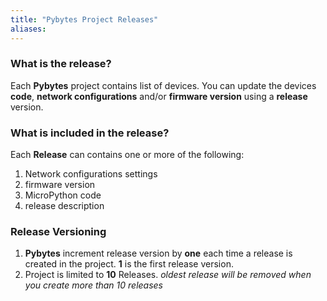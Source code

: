 ```yaml
---
title: "Pybytes Project Releases"
aliases:
---
```


### What is the release?
Each **Pybytes** project contains list of devices. You can update the devices **code**, **network configurations** and/or **firmware version** using a **release** version.

### What is included in the release?
Each **Release** can contains one or more of the following:

1. Network configurations settings
2. firmware version
3. MicroPython code
4. release description

### Release Versioning
1. **Pybytes** increment release version by **one** each time a release is created in the project. **1** is the first release version.
2. Project is limited to **10** Releases. _oldest release will be removed when you create more than 10 releases_
